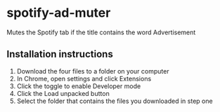 # spotify-ad-muter
Mutes the Spotify tab if the title contains the word Advertisement
## Installation instructions
1. Download the four files to a folder on your computer
1. In Chrome, open settings and click Extensions
1. Click the toggle to enable Developer mode
1. Click the Load unpacked button
1. Select the folder that contains the files you downloaded in step one
